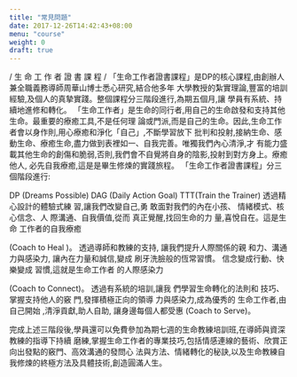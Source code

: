 ```yaml
---
title: "常見問題"
date: 2017-12-26T14:42:43+08:00
menu: "course"
weight: 0
draft: true
---
```


/ 生 命 工 作 者 證 書 課 程 /
「生命工作者證書課程」是DP的核心課程,由創辦人兼全職義務導師周華山博士悉心研究,結合他多年
大學教授的紮實理論,豐富的培訓經驗,及個人的真摯實踐。整個課程分三階段進行,為期五個月,讓
學員有系統、持續地進修和轉化。
「生命工作者」是生命的同行者,用自己的生命啟發和支持其他生命。最重要的療癒工具,不是任何理
論或門派,而是自己的生命。因此,生命工作者會以身作則,用心療癒和淨化「自己」,不斷學習放下
批判和投射,接納生命、感動生命、療癒生命,盡力做到表裡如一、自我完善。唯獨我們內心清淨,才
有能力盛載其他生命的創傷和脆弱,否則,我們會不自覺將自身的陰影,投射到對方身上。療癒他人,
必先自我療癒,這是是畢生修煉的實踐旅程。
「生命工作者證書課程」分三個階段進行:

DP (Dreams Possible) DAG (Daily Action Goal) TTT(Train the Trainer)
透過精心設計的體驗式練
習,讓我們改變自己,勇
敢面對我們的內在小孩、
情緒模式、核心信念、人
際溝通、自我價值,從而
真正覺醒,找回生命的力
量,喜悅自在。這是生命
工作者的自我療癒

(Coach to Heal )。 透過導師和教練的支持,
讓我們提升人際關係的親
和力、溝通力與感染力,
讓內在力量和誠信,變成
刷牙洗臉般的恆常習慣。
信念變成行動、快樂變成
習慣,這就是生命工作者
的人際感染力

(Coach to Connect)。 透過有系統的培訓,讓我
們學習生命轉化的法則和
技巧、掌握支持他人的竅
門,發揮積極正向的領導
力與感染力,成為優秀的
生命工作者,由自己開始
,清淨貢獻,助人自助,
讓身邊每個人都受惠
(Coach to Serve)。

完成上述三階段後,學員還可以免費參加為期七週的生命教練培訓班,在導師與資深教練的指導下持續
磨練,掌握生命工作者的專業技巧,包括情感連線的藝術、欣賞正向出發點的竅門、高效溝通的發問心
法與方法、情緒轉化的秘訣,以及生命教練自我修煉的終極方法及具體技術,創造圓滿人生。